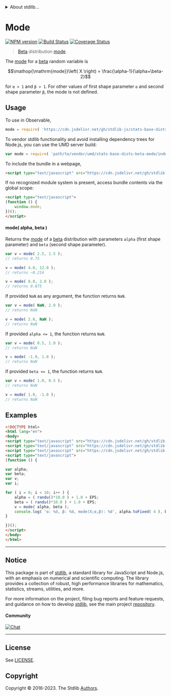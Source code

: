 <!--

@license Apache-2.0

Copyright (c) 2018 The Stdlib Authors.

Licensed under the Apache License, Version 2.0 (the "License");
you may not use this file except in compliance with the License.
You may obtain a copy of the License at

   http://www.apache.org/licenses/LICENSE-2.0

Unless required by applicable law or agreed to in writing, software
distributed under the License is distributed on an "AS IS" BASIS,
WITHOUT WARRANTIES OR CONDITIONS OF ANY KIND, either express or implied.
See the License for the specific language governing permissions and
limitations under the License.

-->


<details>
  <summary>
    About stdlib...
  </summary>
  <p>We believe in a future in which the web is a preferred environment for numerical computation. To help realize this future, we've built stdlib. stdlib is a standard library, with an emphasis on numerical and scientific computation, written in JavaScript (and C) for execution in browsers and in Node.js.</p>
  <p>The library is fully decomposable, being architected in such a way that you can swap out and mix and match APIs and functionality to cater to your exact preferences and use cases.</p>
  <p>When you use stdlib, you can be absolutely certain that you are using the most thorough, rigorous, well-written, studied, documented, tested, measured, and high-quality code out there.</p>
  <p>To join us in bringing numerical computing to the web, get started by checking us out on <a href="https://github.com/stdlib-js/stdlib">GitHub</a>, and please consider <a href="https://opencollective.com/stdlib">financially supporting stdlib</a>. We greatly appreciate your continued support!</p>
</details>

# Mode

[![NPM version][npm-image]][npm-url] [![Build Status][test-image]][test-url] [![Coverage Status][coverage-image]][coverage-url] <!-- [![dependencies][dependencies-image]][dependencies-url] -->

> [Beta][beta-distribution] distribution [mode][mode].

<!-- Section to include introductory text. Make sure to keep an empty line after the intro `section` element and another before the `/section` close. -->

<section class="intro">

The [mode][mode] for a [beta][beta-distribution] random variable is

<!-- <equation class="equation" label="eq:beta_mode" align="center" raw="\operatorname{mode}\left( X \right) = \frac{\alpha-1}{\alpha+\beta-2}" alt="Mode for a beta distribution."> -->

```math
\mathop{\mathrm{mode}}\left( X \right) = \frac{\alpha-1}{\alpha+\beta-2}
```

<!-- <div class="equation" align="center" data-raw-text="\operatorname{mode}\left( X \right) = \frac{\alpha-1}{\alpha+\beta-2}" data-equation="eq:beta_mode">
    <img src="https://cdn.jsdelivr.net/gh/stdlib-js/stdlib@51534079fef45e990850102147e8945fb023d1d0/lib/node_modules/@stdlib/stats/base/dists/beta/mode/docs/img/equation_beta_mode.svg" alt="Mode for a beta distribution.">
    <br>
</div> -->

<!-- </equation> -->

for `α > 1` and `β > 1`. For other values of first shape parameter `α` and second shape parameter `β`, the mode is not defined.

</section>

<!-- /.intro -->

<!-- Package usage documentation. -->



<section class="usage">

## Usage

To use in Observable,

```javascript
mode = require( 'https://cdn.jsdelivr.net/gh/stdlib-js/stats-base-dists-beta-mode@umd/browser.js' )
```

To vendor stdlib functionality and avoid installing dependency trees for Node.js, you can use the UMD server build:

```javascript
var mode = require( 'path/to/vendor/umd/stats-base-dists-beta-mode/index.js' )
```

To include the bundle in a webpage,

```html
<script type="text/javascript" src="https://cdn.jsdelivr.net/gh/stdlib-js/stats-base-dists-beta-mode@umd/browser.js"></script>
```

If no recognized module system is present, access bundle contents via the global scope:

```html
<script type="text/javascript">
(function () {
    window.mode;
})();
</script>
```

#### mode( alpha, beta )

Returns the [mode][mode] of a [beta][beta-distribution] distribution with parameters `alpha` (first shape parameter) and `beta` (second shape parameter).

```javascript
var v = mode( 2.5, 1.5 );
// returns 0.75

v = mode( 4.0, 12.0 );
// returns ~0.214

v = mode( 8.0, 2.0 );
// returns 0.875
```

If provided `NaN` as any argument, the function returns `NaN`.

```javascript
var v = mode( NaN, 2.0 );
// returns NaN

v = mode( 2.0, NaN );
// returns NaN
```

If provided `alpha <= 1`, the function returns `NaN`.

```javascript
var v = mode( 0.5, 1.0 );
// returns NaN

v = mode( -1.0, 1.0 );
// returns NaN
```

If provided `beta <= 1`, the function returns `NaN`.

```javascript
var v = mode( 1.0, 0.5 );
// returns NaN

v = mode( 1.0, -1.0 );
// returns NaN
```

</section>

<!-- /.usage -->

<!-- Package usage notes. Make sure to keep an empty line after the `section` element and another before the `/section` close. -->

<section class="notes">

</section>

<!-- /.notes -->

<!-- Package usage examples. -->

<section class="examples">

## Examples

<!-- eslint no-undef: "error" -->

```html
<!DOCTYPE html>
<html lang="en">
<body>
<script type="text/javascript" src="https://cdn.jsdelivr.net/gh/stdlib-js/random-base-randu@umd/browser.js"></script>
<script type="text/javascript" src="https://cdn.jsdelivr.net/gh/stdlib-js/constants-float64-eps@umd/browser.js"></script>
<script type="text/javascript" src="https://cdn.jsdelivr.net/gh/stdlib-js/stats-base-dists-beta-mode@umd/browser.js"></script>
<script type="text/javascript">
(function () {

var alpha;
var beta;
var v;
var i;

for ( i = 0; i < 10; i++ ) {
    alpha = ( randu()*10.0 ) + 1.0 + EPS;
    beta = ( randu()*10.0 ) + 1.0 + EPS;
    v = mode( alpha, beta );
    console.log( 'α: %d, β: %d, mode(X;α,β): %d', alpha.toFixed( 4 ), beta.toFixed( 4 ), v.toFixed( 4 ) );
}

})();
</script>
</body>
</html>
```

</section>

<!-- /.examples -->

<!-- Section to include cited references. If references are included, add a horizontal rule *before* the section. Make sure to keep an empty line after the `section` element and another before the `/section` close. -->

<section class="references">

</section>

<!-- /.references -->

<!-- Section for related `stdlib` packages. Do not manually edit this section, as it is automatically populated. -->

<section class="related">

</section>

<!-- /.related -->

<!-- Section for all links. Make sure to keep an empty line after the `section` element and another before the `/section` close. -->


<section class="main-repo" >

* * *

## Notice

This package is part of [stdlib][stdlib], a standard library for JavaScript and Node.js, with an emphasis on numerical and scientific computing. The library provides a collection of robust, high performance libraries for mathematics, statistics, streams, utilities, and more.

For more information on the project, filing bug reports and feature requests, and guidance on how to develop [stdlib][stdlib], see the main project [repository][stdlib].

#### Community

[![Chat][chat-image]][chat-url]

---

## License

See [LICENSE][stdlib-license].


## Copyright

Copyright &copy; 2016-2023. The Stdlib [Authors][stdlib-authors].

</section>

<!-- /.stdlib -->

<!-- Section for all links. Make sure to keep an empty line after the `section` element and another before the `/section` close. -->

<section class="links">

[npm-image]: http://img.shields.io/npm/v/@stdlib/stats-base-dists-beta-mode.svg
[npm-url]: https://npmjs.org/package/@stdlib/stats-base-dists-beta-mode

[test-image]: https://github.com/stdlib-js/stats-base-dists-beta-mode/actions/workflows/test.yml/badge.svg?branch=v0.1.1
[test-url]: https://github.com/stdlib-js/stats-base-dists-beta-mode/actions/workflows/test.yml?query=branch:v0.1.1

[coverage-image]: https://img.shields.io/codecov/c/github/stdlib-js/stats-base-dists-beta-mode/main.svg
[coverage-url]: https://codecov.io/github/stdlib-js/stats-base-dists-beta-mode?branch=main

<!--

[dependencies-image]: https://img.shields.io/david/stdlib-js/stats-base-dists-beta-mode.svg
[dependencies-url]: https://david-dm.org/stdlib-js/stats-base-dists-beta-mode/main

-->

[chat-image]: https://img.shields.io/gitter/room/stdlib-js/stdlib.svg
[chat-url]: https://app.gitter.im/#/room/#stdlib-js_stdlib:gitter.im

[stdlib]: https://github.com/stdlib-js/stdlib

[stdlib-authors]: https://github.com/stdlib-js/stdlib/graphs/contributors

[umd]: https://github.com/umdjs/umd
[es-module]: https://developer.mozilla.org/en-US/docs/Web/JavaScript/Guide/Modules

[deno-url]: https://github.com/stdlib-js/stats-base-dists-beta-mode/tree/deno
[umd-url]: https://github.com/stdlib-js/stats-base-dists-beta-mode/tree/umd
[esm-url]: https://github.com/stdlib-js/stats-base-dists-beta-mode/tree/esm
[branches-url]: https://github.com/stdlib-js/stats-base-dists-beta-mode/blob/main/branches.md

[stdlib-license]: https://raw.githubusercontent.com/stdlib-js/stats-base-dists-beta-mode/main/LICENSE

[beta-distribution]: https://en.wikipedia.org/wiki/Beta_distribution

[mode]: https://en.wikipedia.org/wiki/Mode_%28statistics%29

</section>

<!-- /.links -->
